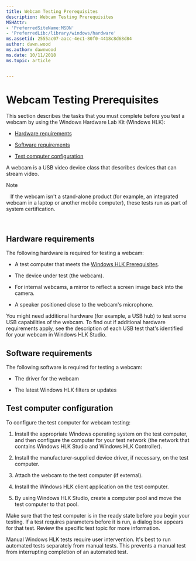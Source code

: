 ```yaml
---
title: Webcam Testing Prerequisites
description: Webcam Testing Prerequisites
MSHAttr:
- 'PreferredSiteName:MSDN'
- 'PreferredLib:/library/windows/hardware'
ms.assetid: 2555ac07-aacc-4ec1-80f0-4418c8d68d84
author: dawn.wood
ms.author: dawnwood
ms.date: 10/11/2018
ms.topic: article


---
```


# Webcam Testing Prerequisites


This section describes the tasks that you must complete before you test a webcam by using the Windows Hardware Lab Kit (Windows HLK):

-   [Hardware requirements](#bkmk-hck-webcam-hr)

-   [Software requirements](#bkmk-hck-webcam-sr)

-   [Test computer configuration](#bkmk-hck-webcam-tc)

A webcam is a USB video device class that describes devices that can stream video.

>[!NOTE]
>  
If the webcam isn't a stand-alone product (for example, an integrated webcam in a laptop or another mobile computer), these tests run as part of system certification.

 

## <span id="BKMK_HCK_Webcam_hR"></span><span id="bkmk-hck-webcam-hr"></span><span id="BKMK_HCK_WEBCAM_HR"></span>Hardware requirements


The following hardware is required for testing a webcam:

-   A test computer that meets the [Windows HLK Prerequisites](..\getstarted\windows-hlk-prerequisites.md).

-   The device under test (the webcam).

-   For internal webcams, a mirror to reflect a screen image back into the camera.

-   A speaker positioned close to the webcam's microphone.

You might need additional hardware (for example, a USB hub) to test some USB capabilities of the webcam. To find out if additional hardware requirements apply, see the description of each USB test that's identified for your webcam in Windows HLK Studio.

## <span id="BKMK_HCK_Webcam_sR"></span><span id="bkmk-hck-webcam-sr"></span><span id="BKMK_HCK_WEBCAM_SR"></span>Software requirements


The following software is required for testing a webcam:

-   The driver for the webcam

-   The latest Windows HLK filters or updates

## <span id="BKMK_HCK_Webcam_tC"></span><span id="bkmk-hck-webcam-tc"></span><span id="BKMK_HCK_WEBCAM_TC"></span>Test computer configuration


To configure the test computer for webcam testing:

1.  Install the appropriate Windows operating system on the test computer, and then configure the computer for your test network (the network that contains Windows HLK Studio and Windows HLK Controller).

2.  Install the manufacturer-supplied device driver, if necessary, on the test computer.

3.  Attach the webcam to the test computer (if external).

4.  Install the Windows HLK client application on the test computer.

5.  By using Windows HLK Studio, create a computer pool and move the test computer to that pool.

Make sure that the test computer is in the ready state before you begin your testing. If a test requires parameters before it is run, a dialog box appears for that test. Review the specific test topic for more information.

Manual Windows HLK tests require user intervention. It's best to run automated tests separately from manual tests. This prevents a manual test from interrupting completion of an automated test.

 

 






